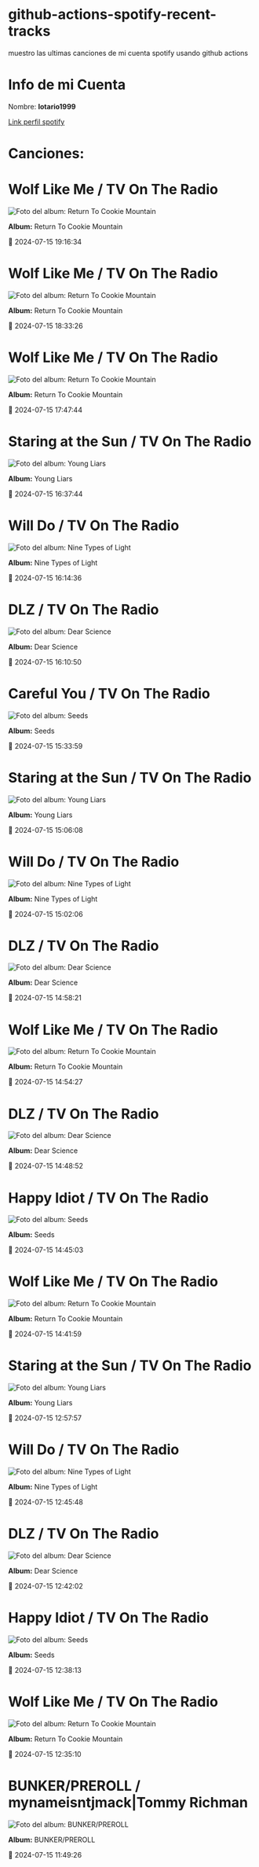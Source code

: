 

# github-actions-spotify-recent-tracks        

muestro las ultimas canciones de mi cuenta spotify usando github actions

# Info de mi Cuenta
Nombre: **lotario1999**

[Link perfil spotify](https://open.spotify.com/user/lotario1999)

# Canciones:



# **Wolf Like Me** / TV On The Radio

![Foto del album: Return To Cookie Mountain](https://i.scdn.co/image/ab67616d00001e029a9c25a9f9f7adb419694a4b)

**Album:** Return To Cookie Mountain

📅 2024-07-15 19:16:34


# **Wolf Like Me** / TV On The Radio

![Foto del album: Return To Cookie Mountain](https://i.scdn.co/image/ab67616d00001e029a9c25a9f9f7adb419694a4b)

**Album:** Return To Cookie Mountain

📅 2024-07-15 18:33:26


# **Wolf Like Me** / TV On The Radio

![Foto del album: Return To Cookie Mountain](https://i.scdn.co/image/ab67616d00001e029a9c25a9f9f7adb419694a4b)

**Album:** Return To Cookie Mountain

📅 2024-07-15 17:47:44


# **Staring at the Sun** / TV On The Radio

![Foto del album: Young Liars](https://i.scdn.co/image/ab67616d00001e022719ce633a6c9a4b13b1f918)

**Album:** Young Liars

📅 2024-07-15 16:37:44


# **Will Do** / TV On The Radio

![Foto del album: Nine Types of Light](https://i.scdn.co/image/ab67616d00001e02236e058ccdf0522208cc8397)

**Album:** Nine Types of Light

📅 2024-07-15 16:14:36


# **DLZ** / TV On The Radio

![Foto del album: Dear Science](https://i.scdn.co/image/ab67616d00001e0213bfc2f5f0debc84f100b9ef)

**Album:** Dear Science

📅 2024-07-15 16:10:50


# **Careful You** / TV On The Radio

![Foto del album: Seeds](https://i.scdn.co/image/ab67616d00001e02d37d023cf0ddb1440f659ee3)

**Album:** Seeds

📅 2024-07-15 15:33:59


# **Staring at the Sun** / TV On The Radio

![Foto del album: Young Liars](https://i.scdn.co/image/ab67616d00001e022719ce633a6c9a4b13b1f918)

**Album:** Young Liars

📅 2024-07-15 15:06:08


# **Will Do** / TV On The Radio

![Foto del album: Nine Types of Light](https://i.scdn.co/image/ab67616d00001e02236e058ccdf0522208cc8397)

**Album:** Nine Types of Light

📅 2024-07-15 15:02:06


# **DLZ** / TV On The Radio

![Foto del album: Dear Science](https://i.scdn.co/image/ab67616d00001e0213bfc2f5f0debc84f100b9ef)

**Album:** Dear Science

📅 2024-07-15 14:58:21


# **Wolf Like Me** / TV On The Radio

![Foto del album: Return To Cookie Mountain](https://i.scdn.co/image/ab67616d00001e029a9c25a9f9f7adb419694a4b)

**Album:** Return To Cookie Mountain

📅 2024-07-15 14:54:27


# **DLZ** / TV On The Radio

![Foto del album: Dear Science](https://i.scdn.co/image/ab67616d00001e0213bfc2f5f0debc84f100b9ef)

**Album:** Dear Science

📅 2024-07-15 14:48:52


# **Happy Idiot** / TV On The Radio

![Foto del album: Seeds](https://i.scdn.co/image/ab67616d00001e02d37d023cf0ddb1440f659ee3)

**Album:** Seeds

📅 2024-07-15 14:45:03


# **Wolf Like Me** / TV On The Radio

![Foto del album: Return To Cookie Mountain](https://i.scdn.co/image/ab67616d00001e029a9c25a9f9f7adb419694a4b)

**Album:** Return To Cookie Mountain

📅 2024-07-15 14:41:59


# **Staring at the Sun** / TV On The Radio

![Foto del album: Young Liars](https://i.scdn.co/image/ab67616d00001e022719ce633a6c9a4b13b1f918)

**Album:** Young Liars

📅 2024-07-15 12:57:57


# **Will Do** / TV On The Radio

![Foto del album: Nine Types of Light](https://i.scdn.co/image/ab67616d00001e02236e058ccdf0522208cc8397)

**Album:** Nine Types of Light

📅 2024-07-15 12:45:48


# **DLZ** / TV On The Radio

![Foto del album: Dear Science](https://i.scdn.co/image/ab67616d00001e0213bfc2f5f0debc84f100b9ef)

**Album:** Dear Science

📅 2024-07-15 12:42:02


# **Happy Idiot** / TV On The Radio

![Foto del album: Seeds](https://i.scdn.co/image/ab67616d00001e02d37d023cf0ddb1440f659ee3)

**Album:** Seeds

📅 2024-07-15 12:38:13


# **Wolf Like Me** / TV On The Radio

![Foto del album: Return To Cookie Mountain](https://i.scdn.co/image/ab67616d00001e029a9c25a9f9f7adb419694a4b)

**Album:** Return To Cookie Mountain

📅 2024-07-15 12:35:10


# **BUNKER/PREROLL** / mynameisntjmack|Tommy Richman

![Foto del album: BUNKER/PREROLL](https://i.scdn.co/image/ab67616d00001e0267d8132be6d64ca19ade4d4f)

**Album:** BUNKER/PREROLL

📅 2024-07-15 11:49:26
